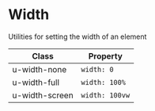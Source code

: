 # Width

Utilities for setting the width of an element

| Class          | Property       |
| -------------- | -------------- |
| u-width-none   | `width: 0`     |
| u-width-full   | `width: 100%`  |
| u-width-screen | `width: 100vw` |
